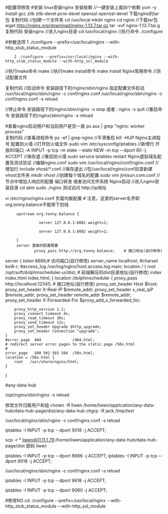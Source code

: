#配置项修改
#安装
linux安装nginx
安装依赖
//一键安装上面四个依赖
yum -y install gcc zlib zlib-devel pcre-devel openssl openssl-devel
下载nginx的tar包
复制代码
//创建一个文件夹
cd /usr/local
mkdir nginx
cd nginx
//下载tar包
wget http://nginx.org/download/nginx-1.13.7.tar.gz
tar -xvf nginx-1.13.7.tar.g
复制代码
安装nginx
//进入nginx目录
cd /usr/local/nginx
//执行命令
./configure

#参数选项
        1  ./configure     --prefix=/usr/local/nginx --with-http_stub_status_module

        2 ./configure --prefix=/usr/local/nginx --with-http_stub_status_module --with-http_ssl_module


//执行make命令
make
//执行make install命令
make install
Nginx常用命令
//测试配置文件

复制代码
//启动命令
安装路径下的/nginx/sbin/nginx
指定配置文件启动
/usr/local/nginx/sbin/nginx -c conf/nginx.conf
/usr/local/nginx/sbin/nginx -c conf/nginx.conf -s reload

//停止命令
安装路径下的/nginx/sbin/nginx -s stop
或者 : nginx -s quit
//重启命令
安装路径下的/nginx/sbin/nginx -s reload

#查看nginx启动用户和当前用户是否一直
ps aux | grep "nginx: worker process"   
复制代码
//查看进程命令
ps -ef | grep nginx
//平滑重启
kill -HUP Nginx主进程号
配置防火墙
//打开防火墙文件
sudo vim /etc/sysconfig/iptables
//新增行  开放80端口
-A INPUT -p tcp -m state --state NEW -m tcp --dport 80 -j ACCEPT
//保存退
//重启防火墙
sudo service iptables restart
Nginx虚拟域名配置及测试验证
//编辑nginx.conf
sudo vim /usr/local/nginx/conf/nginx.conf
//增加行 
include vhost/*.conf
//保存退出
//在/usr/local/nginx/conf目录新建vhost文件夹
mkdir vhost
//创建每个域名的配置
sudo vim jimisun.com.conf
//节点中增加入响应的配置 端口转发  或者访问文件系统
Nginx启动
//进入nginx安装目录
cd sbin
sudo ./nginx
测试访问
http://ip地址





vi /etc/nginx/nginx.conf
        负载均衡配置
         # 注意，这里的server名字即org.tonny.balance不能带下划线

         upstream org.tonny.balance {

                   server 127.0.0.1:8081 weight=1;

                   server 127.0.0.1:8082 weight=1;

         }
         server 里面的配置需要
                 proxy_pass http://org.tonny.balance;    # 接口地址(自行修改)





server {
    listen       8888;# 访问端口(自行修改)
    server_name  localhost;
    #charset koi8-r;
    #access_log  /var/log/nginx/host.access.log  main;
    location / {
        root   /opt/soft/dolphinscheduler-ui/dist;      # 前端解压的dist目录地址(自行修改)
        index  index.html index.html;
    }
    location /dolphinscheduler {
        proxy_pass http://localhost:12345;    # 接口地址(自行修改)
        proxy_set_header Host $host;
        proxy_set_header X-Real-IP $remote_addr;
        proxy_set_header x_real_ipP $remote_addr;
        proxy_set_header remote_addr $remote_addr;
        proxy_set_header X-Forwarded-For $proxy_add_x_forwarded_for;

        proxy_http_version 1.1;
        proxy_connect_timeout 4s;
        proxy_read_timeout 30s;
        proxy_send_timeout 12s;
        proxy_set_header Upgrade $http_upgrade;
        proxy_set_header Connection "upgrade";
    }
    #error_page  404              /404.html;
    # redirect server error pages to the static page /50x.html
    #
    error_page   500 502 503 504  /50x.html;
    location = /50x.html {
        root   /usr/share/nginx/html;
    }
}


#any-data-hub

/opt/nginx/sbin/nginx -s reload 


修改文件归属用户和组
chown -R liwen /home/liwen/application/any-data-hub/data-hub-page/dist/any-data-hub
chgrp -R jack /tmp/test

/usr/local/nginx/sbin/nginx -c conf/nginx.conf -s reload


iptables -I INPUT -p tcp --dport 9018 -j ACCEPT;

scp  -r * liwen@11.11.1.79:/home/liwen/application/any-data-hub/data-hub-page/dist  密码 liwen

iptables -I INPUT -p tcp --dport 6666 -j ACCEPT;
iptables -I INPUT -p tcp --dport 9018 -j ACCEPT;


/usr/local/nginx/sbin/nginx -c conf/nginx.conf -s reload

iptables -I INPUT -p tcp --dport 9618 -j ACCEPT;

iptables -I INPUT -p tcp --dport 9060 -j ACCEPT;





#修改NG
cd 
./configure --prefix=/usr/local/nginx --with-http_stub_status_module --with-http_ssl_module
